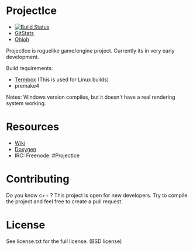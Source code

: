 ProjectIce
==========

* [![Build Status](https://travis-ci.org/LauriM/ProjectIce.png)](https://travis-ci.org/LauriM/ProjectIce)
* [GitStats](http://li488-126.members.linode.com/gitstat/projectice/)
* [Ohloh](https://www.ohloh.net/p/ProjectIce)

ProjectIce is roguelike game/engine project. Currently its in very early development.

Build requirements:

* [Termbox](https://github.com/nsf/termbox) (This is used for Linux builds)
* premake4

Notes: Windows version compiles, but it doesn't have a real rendering system working.

Resources
=========

* [Wiki](https://github.com/LauriM/ProjectIce/wiki)
* [Doxygen](http://protoman.net/PROJECTICE/index.html)
* IRC: Freenode: #ProjectIce

Contributing
============

Do you know c++ ? This project is open for new developers. Try to compile the project and feel free to create a pull request.

License
=======

See license.txt for the full license. (BSD license)
